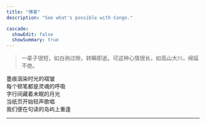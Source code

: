 ```yaml
---
title: "博客"
description: "See what's possible with Congo."

cascade:
  showEdit: false
  showSummary: true
---
```


> 一辈子很短，如白驹过隙，转瞬即逝。可这种心情很长，如高山大川，绵延不绝。

墨痕洇染时光的褶皱
<br>
每个顿笔都是灵魂的呼吸
<br>
字行间藏着未眠的月光
<br>
当纸页开始轻声歌唱
<br>
我们便在句读的岛屿上重逢

---


